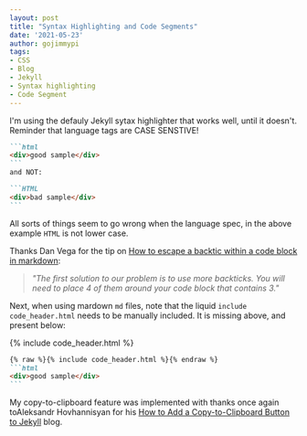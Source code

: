 ```yaml
---
layout: post
title: "Syntax Highlighting and Code Segments"
date: '2021-05-23'
author: gojimmypi
tags:
- CSS
- Blog
- Jekyll
- Syntax highlighting
- Code Segment
---
```


I'm using the defauly Jekyll sytax highlighter that works well, until it doesn't. Reminder that language tags
are CASE SENSTIVE!

````md
```html
<div>good sample</div>
```
and NOT:

```HTML
<div>bad sample</div>
```
````

All sorts of things seem to go wrong when the language spec, in the above example `HTML` is not lower case.


Thanks Dan Vega for the tip on [How to escape a backtic within a code block in markdown](https://www.danvega.dev/blog/2019/05/31/escape-backtick-markdown/):

> _"The first solution to our problem is to use more backticks. You will need to place 4 of them around your code block that contains 3."_

Next, when using mardown `md` files, note that the liquid `include code_header.html` needs to be manually included. It is missing above, and present below:

{% include code_header.html %}
````md
{% raw %}{% include code_header.html %}{% endraw %}
```html
<div>good sample</div>
```
````

My copy-to-clipboard feature was implemented with thanks once again toAleksandr Hovhannisyan for his 
[How to Add a Copy-to-Clipboard Button to Jekyll](https://www.aleksandrhovhannisyan.com/blog/how-to-add-a-copy-to-clipboard-button-to-your-jekyll-blog/) blog.

